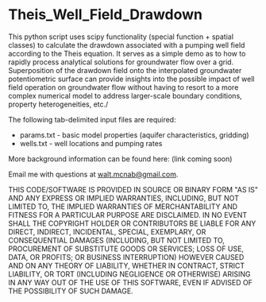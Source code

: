 # Theis_Well_Field_Drawdown
This python script uses scipy functionality (special function + spatial classes) to calculate the drawdown associated with a pumping well field according to the Theis equation. It serves as a simple demo as to how to rapidly process analytical solutions for groundwater flow over a grid. Superposition of the drawdown field onto the interpolated groundwater potentiometric surface can provide insights into the possible impact of well field operation on groundwater flow without having to resort to a more complex numerical model to address larger-scale boundary conditions, property heterogeneities, etc./


The following tab-delimited input files are required:

* params.txt - basic model properties (aquifer characteristics, gridding)
* wells.txt - well locations and pumping rates

More background information can be found here: (link coming soon)

Email me with questions at walt.mcnab@gmail.com. 

THIS CODE/SOFTWARE IS PROVIDED IN SOURCE OR BINARY FORM "AS IS" AND ANY EXPRESS OR IMPLIED WARRANTIES, INCLUDING, BUT NOT LIMITED TO, THE IMPLIED WARRANTIES OF MERCHANTABILITY AND FITNESS FOR A PARTICULAR PURPOSE ARE DISCLAIMED. IN NO EVENT SHALL THE COPYRIGHT HOLDER OR CONTRIBUTORS BE LIABLE FOR ANY DIRECT, INDIRECT, INCIDENTAL, SPECIAL, EXEMPLARY, OR CONSEQUENTIAL DAMAGES (INCLUDING, BUT NOT LIMITED TO, PROCUREMENT OF SUBSTITUTE GOODS OR SERVICES; LOSS OF USE, DATA, OR PROFITS; OR BUSINESS INTERRUPTION) HOWEVER CAUSED AND ON ANY THEORY OF LIABILITY, WHETHER IN CONTRACT, STRICT LIABILITY, OR TORT (INCLUDING NEGLIGENCE OR OTHERWISE) ARISING IN ANY WAY OUT OF THE USE OF THIS SOFTWARE, EVEN IF ADVISED OF THE POSSIBILITY OF SUCH DAMAGE.
